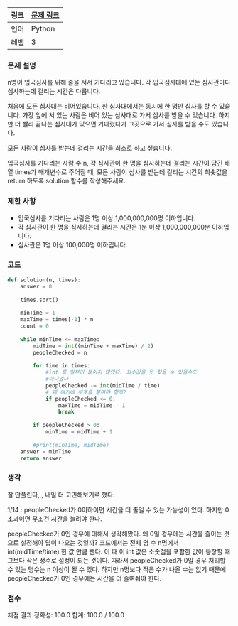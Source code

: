 |링크|[문제 링크](https://programmers.co.kr/learn/courses/30/lessons/43238)|
|----|-----|
|언어|Python|
|레벨|3|

### 문제 설명

n명이 입국심사를 위해 줄을 서서 기다리고 있습니다. 각 입국심사대에 있는 심사관마다 심사하는데 걸리는 시간은 다릅니다.

처음에 모든 심사대는 비어있습니다. 한 심사대에서는 동시에 한 명만 심사를 할 수 있습니다. 가장 앞에 서 있는 사람은 비어 있는 심사대로 가서 심사를 받을 수 있습니다. 하지만 더 빨리 끝나는 심사대가 있으면 기다렸다가 그곳으로 가서 심사를 받을 수도 있습니다.

모든 사람이 심사를 받는데 걸리는 시간을 최소로 하고 싶습니다.

입국심사를 기다리는 사람 수 n, 각 심사관이 한 명을 심사하는데 걸리는 시간이 담긴 배열 times가 매개변수로 주어질 때, 모든 사람이 심사를 받는데 걸리는 시간의 최솟값을 return 하도록 solution 함수를 작성해주세요.

### 제한 사항

* 입국심사를 기다리는 사람은 1명 이상 1,000,000,000명 이하입니다.
* 각 심사관이 한 명을 심사하는데 걸리는 시간은 1분 이상 1,000,000,000분 이하입니다.
* 심사관은 1명 이상 100,000명 이하입니다.

### 코드

```python
def solution(n, times):
    answer = 0
    
    times.sort()
    
    minTime = 1
    maxTime = times[-1] * n
    count = 0
    
    while minTime <= maxTime:
        midTime = int((minTime + maxTime) / 2)
        peopleChecked = n
        
        for time in times:
            #int 를 일부러 붙이지 않았다. 최솟값을 못 찾을 수 있을수도
            #아니었다
            peopleChecked -= int(midTime / time)
            # 왜 여기에 부호를 붙여야 할까?
            if peopleChecked <= 0:
                maxTime = midTime - 1
                break
                
        if peopleChecked > 0:
            minTime = midTime + 1
    
        #print(minTime, midTime)
    answer = minTime
    return answer
```

### 생각

잘 안풀린다,,, 내일 더 고민해보기로 했다.

1/14 : peopleChecked가 0이하이면 시간을 더 줄일 수 있는 가능성이 있다. 하지만 0 초과이면 무조건 시간을 늘려야 한다.

peopleChecked가 0인 경우에 대해서 생각해봤다. 왜 0일 경우에는 시간을 줄이는 것으로 설정해야 답이 나오는 것일까? 코드에서는 전체 명 수 n명에서
int(midTime/time) 한 값 만큼 뺀다. 이 때 이 int 값은 소숫점을 포함한 값이 등장할 때 그보다 작은 정수로 설정이 되는 것이다. 따라서 peopleChecked가 0일 경우
처리할 수 있는 명수는 n 이상이 될 수 있다. 하지만 n명보다 적은 수가 나올 수는 없기 때문에 peopleChecked가 0인 경우에는 시간을 더 줄여줘야 한다.

### 점수

채점 결과
정확성: 100.0
합계: 100.0 / 100.0
